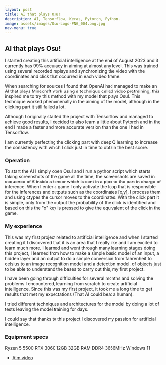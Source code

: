 ```yaml
---
layout: post
title: AI that plays Osu!
description: AI, Tensorflow, Keras, Pytorch, Python. 
image: assets/images/Osu-Logo-PNG_004.png.jpg
nav-menu: true
---
```


## AI that plays Osu!
I started creating this artificial intelligence at the end of August 2023 and it currently has 99% accuracy in aiming at almost any level. 
This was trained using several recorded replays and synchronizing the video with the coordinates and click that occurred in each video frame.

When searching for sources I found that OpenAI had managed to make an AI that plays Minecraft work using a technique called video pretraining, this inspired me to try this method with my model that plays Osu!.
This technique worked phenomenally in the aiming of the model, although in the clicking part it still failed a lot.

Although I originally started the project with Tensorflow and managed to achieve good results, I decided to also learn a little about Pytorch and in the end I made a faster and more accurate version than the one I had in Tensorflow.

I am currently perfecting the clicking part with deep Q learning to increase the consistency with which I click just in time to obtain the best score.

### Operation
To start the AI ​​I simply open Osu! and I run a python script which starts taking screenshots of the game all the time, the screenshots are saved in sequence of 6 inside a tensor which is sent in a pipe to the part in charge of inference. 
When I enter a game I only activate the loop that is responsible for the inferences and outputs such as the coordinates [x,y], I process them and using ctypes the cursor moves to the coordinates.
With the click part it is simple, only from the output the probability of the click is identified and based on this the "x" key is pressed to give the equivalent of the click in the game.

### My experience
This was my first project related to artificial intelligence and when I started creating it I discovered that it is an area that I really like and I am excited to learn much more.
I learned and went through many learning stages doing this project, I learned from how to make a simple basic model of an input, a hidden layer and an output to do a simple conversion from fahrenheit to celsius to an image recognition model and a detection model. of objects just to be able to understand the bases to carry out this, my first project.

I have been going through difficulties for several months and solving the problems I encountered, learning from scratch to create artificial intelligence. Since this was my first project, it took me a long time to get results that met my expectations (That AI could beat a human).

I tried different techniques and architectures for the model by doing a lot of tests leaving the model training for days. 

I could say that thanks to this project I discovered my passion for artificial intelligence.

### Equipment specs
Ryzen 5 5500
RTX 3060 12GB
32GB RAM DDR4 3666MHz
Windows 11

* <a href="https://clips.twitch.tv/ProudDignifiedDonkeyStrawBeary-DJJ4h0AaHFeaybmi">Aim video</a>
